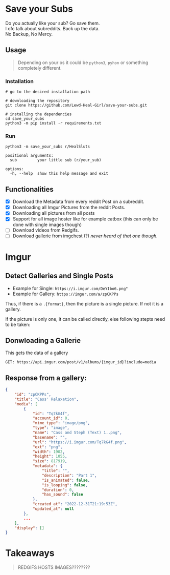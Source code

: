 # Save your Subs

Do you actually like your sub? Go save them.  
I ofc talk about subreddits. Back up the data.   
No Backup, No Mercy.

## Usage

> Depending on your os it could be `python3`, `pyhon` or something completely different.

### Installation

```shell
# go to the desired installation path

# downloading the repository
git clone https://github.com/Lewd-Heal-Girl/save-your-subs.git

# installing the dependencies 
cd save_your_subs
python3 -m pip install -r requirements.txt
```

### Run

```shell
python3 -m save_your_subs r/HealSluts
```

```
positional arguments:
  sub         your little sub (r/your_sub)

options:
  -h, --help  show this help message and exit
```

## Functionalities

- [x] Download the Metadata from every reddit Post on a subreddit.
- [x] Downloading all Imgur Pictures from the reddit Posts.
- [x] Downloading all pictures from all posts
- [x] Support for all image hoster like for example catbox (this can only be done with single images though)
- [ ] Download videos from Redgifs.
- [ ] Download gallerie from imgchest (?) *never heard of that one though.*

# Imgur

## Detect Galleries and Single Posts

- Example for Single: `https://i.imgur.com/DeYIbo6.png"`
- Example for Gallery: `https://imgur.com/a/zpCKPPs`

Thus, if there is a `.{format}`, then the picture is a single picture. If not it is a gallery.

If the picture is only one, it can be called directly, else following stepts need to be taken:

## Donwloading a Gallerie

This gets the data of a gallery

`GET: https://api.imgur.com/post/v1/albums/{imgur_id}?include=media`

## Response from a gallery:

```json
{
	"id": "zpCKPPs",
	"title": "Cass' Relaxation",
	"media": [
		{
			"id": "Tq7kG4f",
			"account_id": 0,
			"mime_type": "image/png",
			"type": "image",
			"name": "Cass and Steph (Text) 1..png",
			"basename": "",
			"url": "https://i.imgur.com/Tq7kG4f.png",
			"ext": "png",
			"width": 1902,
			"height": 1055,
			"size": 817919,
			"metadata": {
				"title": "",
				"description": "Part 1",
				"is_animated": false,
				"is_looping": false,
				"duration": 0,
				"has_sound": false
			},
			"created_at": "2022-12-31T21:19:53Z",
			"updated_at": null
		},
        ...
	],
	"display": []
}
```

# Takeaways

> REDGIFS HOSTS IMAGES????????
